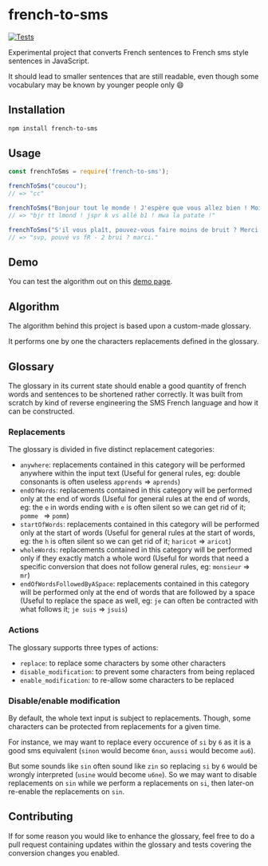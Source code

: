 # french-to-sms

[![Tests](https://github.com/raphael-leger/french-to-sms/actions/workflows/test.yml/badge.svg?branch=master)](https://github.com/raphael-leger/french-to-sms/actions/workflows/test.yml)

Experimental project that converts French sentences to French sms style sentences in JavaScript.

It should lead to smaller sentences that are still readable, even though some vocabulary may be known by younger people only 😄

## Installation

```bash
npm install french-to-sms
```

## Usage

```javascript
const frenchToSms = require('french-to-sms');

frenchToSms("coucou");
// => "cc"

frenchToSms("Bonjour tout le monde ! J'espère que vous allez bien ! Moi la patate !");
// => "bjr tt lmond ! jspr k vs allé b1 ! mwa la patate !"

frenchToSms("S'il vous plaît, pouvez-vous faire moins de bruit ? Merci.");
// => "svp, pouvé vs fR - 2 brui ? marci."
```

## Demo

You can test the algorithm out on this [demo page](https://raphael-leger.github.io/french-to-sms/).


## Algorithm

The algorithm behind this project is based upon a custom-made glossary.

It performs one by one the characters replacements defined in the glossary.


## Glossary

The glossary in its current state should enable a good quantity of french words and sentences to be shortened rather correctly.
It was built from scratch by kind of reverse engineering the SMS French language and how it can be constructed.


### Replacements

The glossary is divided in five distinct replacement categories:

- `anywhere`: replacements contained in this category will be performed anywhere within the input text (Useful for general rules, eg: double consonants is often useless `apprends` => `aprends`)
- `endOfWords`: replacements contained in this category will be performed only at the end of words (Useful for general rules at the end of words, eg: the `e` in words ending with `e` is often silent so we can get rid of it; `pomme ` => `pomm`)
- `startOfWords`: replacements contained in this category will be performed only at the start of words (Useful for general rules at the start of words, eg: the `h` is often silent so we can get rid of it; `haricot` => `aricot`)
- `wholeWords`: replacements contained in this category will be performed only if they exactly match a whole word (Useful for words that need a specific conversion that does not follow general rules, eg: `monsieur` => `mr`)
- `endOfWordsFollowedByASpace`: replacements contained in this category will be performed only at the end of words that are followed by a space (Useful to replace the space as well, eg: `je` can often be contracted with what follows it; `je suis` => `jsuis`)


### Actions

The glossary supports three types of actions:
- `replace`: to replace some characters by some other characters
- `disable_modification`: to prevent some characters from being replaced
- `enable_modification`: to re-allow some characters to be replaced


### Disable/enable modification
By default, the whole text input is subject to replacements. Though, some characters can be protected from replacements for a given time.

For instance, we may want to replace every occurence of `si` by `6` as it is a good sms equivalent (`sinon` would become `6non`, `aussi` would become `au6`).

But some sounds like `sin` often sound like `zin` so replacing `si` by `6` would be wrongly interpreted (`usine` would become `u6ne`).
So we may want to disable replacements on `sin` while we perform a replacements on `si`, then later-on re-enable the replacements on `sin`.

## Contributing

If for some reason you would like to enhance the glossary, feel free to do a pull request containing updates within the glossary and tests covering the conversion changes you enabled.
